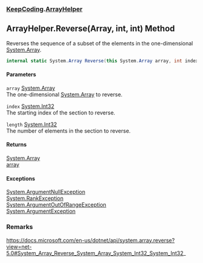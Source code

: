 ### [KeepCoding](KeepCoding.md 'KeepCoding').[ArrayHelper](KeepCoding_ArrayHelper.md 'KeepCoding.ArrayHelper')
## ArrayHelper.Reverse(Array, int, int) Method
Reverses the sequence of a subset of the elements in the one-dimensional [System.Array](https://docs.microsoft.com/en-us/dotnet/api/System.Array 'System.Array').  
```csharp
internal static System.Array Reverse(this System.Array array, int index, int length);
```
#### Parameters
<a name='KeepCoding_ArrayHelper_Reverse(System_Array_int_int)_array'></a>
`array` [System.Array](https://docs.microsoft.com/en-us/dotnet/api/System.Array 'System.Array')  
The one-dimensional [System.Array](https://docs.microsoft.com/en-us/dotnet/api/System.Array 'System.Array') to reverse.
  
<a name='KeepCoding_ArrayHelper_Reverse(System_Array_int_int)_index'></a>
`index` [System.Int32](https://docs.microsoft.com/en-us/dotnet/api/System.Int32 'System.Int32')  
The starting index of the section to reverse.
  
<a name='KeepCoding_ArrayHelper_Reverse(System_Array_int_int)_length'></a>
`length` [System.Int32](https://docs.microsoft.com/en-us/dotnet/api/System.Int32 'System.Int32')  
The number of elements in the section to reverse.
  
#### Returns
[System.Array](https://docs.microsoft.com/en-us/dotnet/api/System.Array 'System.Array')  
[array](KeepCoding_ArrayHelper_Reverse(System_Array_int_int).md#KeepCoding_ArrayHelper_Reverse(System_Array_int_int)_array 'KeepCoding.ArrayHelper.Reverse(System.Array, int, int).array')
#### Exceptions
[System.ArgumentNullException](https://docs.microsoft.com/en-us/dotnet/api/System.ArgumentNullException 'System.ArgumentNullException')  
[System.RankException](https://docs.microsoft.com/en-us/dotnet/api/System.RankException 'System.RankException')  
[System.ArgumentOutOfRangeException](https://docs.microsoft.com/en-us/dotnet/api/System.ArgumentOutOfRangeException 'System.ArgumentOutOfRangeException')  
[System.ArgumentException](https://docs.microsoft.com/en-us/dotnet/api/System.ArgumentException 'System.ArgumentException')  
### Remarks
https://docs.microsoft.com/en-us/dotnet/api/system.array.reverse?view=net-5.0#System_Array_Reverse_System_Array_System_Int32_System_Int32_
